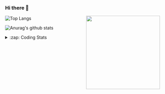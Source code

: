### Hi there 👋

<!--
**tao8687/tao8687** is a ✨ _special_ ✨ repository because its `README.md` (this file) appears on your GitHub profile.

Here are some ideas to get you started:

- 🔭 I’m currently working on ...
- 🌱 I’m currently learning ...
- 👯 I’m looking to collaborate on ...
- 🤔 I’m looking for help with ...
- 💬 Ask me about ...
- 📫 How to reach me: ...
- 😄 Pronouns: ...
- ⚡ Fun fact: ...
-->

<img align='right' src="https://media.giphy.com/media/M9gbBd9nbDrOTu1Mqx/giphy.gif" width="240">

  
![Top Langs](https://github-readme-stats.vercel.app/api/top-langs/?username=tao8687&layout=compact&title_color=23238E&text_color=A67D3D)

![Anurag's github stats](https://github-readme-stats.vercel.app/api?username=tao8687&show_icons=true&&text_color=A67D3D&title_color=23238E&show_icons=false&count_private=true&hide=stars)

<details>
  <summary>:zap: Coding Stats</summary>
  <br>
    
<!--START_SECTION:waka-->

```txt
From: 21 September 2025 - To: 28 September 2025

Bash         4 hrs 31 mins   ██████████▓░░░░░░░░░░░░░░   42.35 %
YAML         3 hrs 25 mins   ████████░░░░░░░░░░░░░░░░░   32.03 %
Markdown     1 hr 4 mins     ██▓░░░░░░░░░░░░░░░░░░░░░░   10.02 %
JavaScript   40 mins         █▓░░░░░░░░░░░░░░░░░░░░░░░   06.37 %
Other        36 mins         █▒░░░░░░░░░░░░░░░░░░░░░░░   05.67 %
```

<!--END_SECTION:waka-->
</details>
